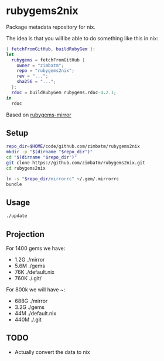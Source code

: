 # rubygems2nix

Package metadata repository for nix.

The idea is that you will be able to do something like this in nix:

```nix
{ fetchFromGitHub, buildRubyGem }:
let
  rubygems = fetchFromGitHub {
    owner = "zimbatm";
    repo = "rubygems2nix";
    rev = "...";
    sha256 = "...";
  };
  rdoc = buildRubyGem rubygems.rdoc-4.2.1;
in
  rdoc
```

Based on [rubygems-mirror](https://github.com/rubygems/rubygems-mirror)

## Setup

```sh
repo_dir=$HOME/code/github.com/zimbatm/rubygems2nix
mkdir -p "$(dirname "$repo_dir")"
cd "$(dirname "$repo_dir")"
git clone https://github.com/zimbatm/rubygems2nix.git
cd rubygems2nix

ln -s "$repo_dir/mirrorrc" ~/.gem/.mirrorrc
bundle
```

## Usage

```sh
./update
```

## Projection

For 1400 gems we have:
* 1.2G ./mirror
* 5.6M ./gems
* 76K  ./default.nix
* 760K ./.git/

For 800k we will have ~:
* 688G ./mirror
* 3.2G ./gems
* 44M  ./default.nix
* 440M ./.git

## TODO

* Actually convert the data to nix

